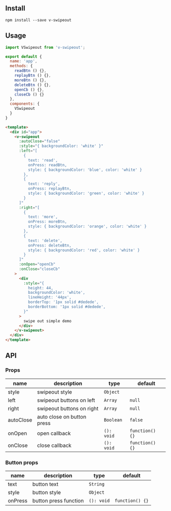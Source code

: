 
## Install

```shell
npm install --save v-swipeout
```

## Usage

```javascript
import VSwipeout from 'v-swipeout';

export default {
  name: 'app',
  methods: {
    readBtn () {},
    replayBtn () {},
    moreBtn () {},
    deleteBtn () {},
    openCb () {},
    closeCb () {}
  },
  components: {
    VSwipeout
  }
}
```

```html
<template>
  <div id="app">
    <v-swipeout
      :autoClose="false"
      :style="{ backgroundColor: 'white' }"
      :left="[
        {
          text: 'read',
          onPress: readBtn,
          style: { backgroundColor: 'blue', color: 'white' }
        },
        {
          text: 'reply',
          onPress: replayBtn,
          style: { backgroundColor: 'green', color: 'white' }
        }
      ]"
      :right="[
        {
          text: 'more',
          onPress: moreBtn,
          style: { backgroundColor: 'orange', color: 'white' }
        },
        {
          text: 'delete',
          onPress: deleteBtn,
          style: { backgroundColor: 'red', color: 'white' }
        }
      ]"
      :onOpen="openCb"
      :onClose="closeCb"
    >
      <div 
        :style="{
          height: 44,
          backgroundColor: 'white',
          lineHeight: '44px',
          borderTop: '1px solid #dedede',
          borderBottom: '1px solid #dedede',
        }"
      >
        swipe out simple demo
      </div>
    </v-swipeout>
  </div>
</template>
```

## API

### Props

| name       | description      | type       | default       |
|-----------|-----------|-----------|-------------|
| style | swipeout style | `Object`  |  |
| left | swipeout buttons on left | `Array`  | `null` |
| right | swipeout buttons on right | `Array`  | `null` |
| autoClose | auto close on button press | `Boolean`  |  `false`  |
| onOpen | open callback | `(): void`  |  `function() {}`  |
| onClose | close callback | `(): void`  |  `function() {}`  |

### Button props

| name       | description      | type       | default       |
|-----------|-----------|-----------|-------------|
| text | button text | `String`  |  |
| style | button style | `Object`  |  |
| onPress | button press function | `(): void`  | `function() {}` |